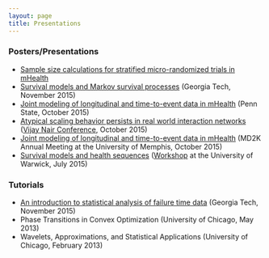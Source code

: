 ```yaml
---
layout: page
title: Presentations
---
```


### Posters/Presentations

- [Sample size calculations for stratified micro-randomized trials in mHealth](https://drive.google.com/file/d/0B5rDVdyXJbJgaEdxNWJ3cFVkUzA/view?usp=sharing)
-  [Survival models and Markov survival processes](https://drive.google.com/file/d/0B5rDVdyXJbJgN1FJOEdlNGV0SnM/view?usp=sharing) (Georgia Tech, November 2015)
-  [Joint modeling of longitudinal and time-to-event data in mHealth](https://drive.google.com/file/d/0B5rDVdyXJbJgV0M1UlBqc3FhNkE/view?usp=sharing) (Penn State, October 2015)
-  [Atypical scaling behavior persists in real world interaction networks](https://drive.google.com/file/d/0B5rDVdyXJbJgZDBaRGxWcHVxZzg/view?usp=sharing) ([Vijay Nair Conference](https://sites.lsa.umich.edu/vn65/), October 2015)
-  [Joint modeling of longitudinal and time-to-event data in mHealth](https://drive.google.com/file/d/0B5rDVdyXJbJgTWU5NEtVWGRnNzQ/view?usp=sharing) (MD2K Annual Meeting at the University of Memphis, October 2015)
-  [Survival models and health sequences](https://drive.google.com/file/d/0B5rDVdyXJbJgNWJ4bm5ZMEg5cVE/view?usp=sharing) ([Workshop](www2.warwick.ac.uk/fac/sci/statistics/crism/workshops/fmlsjd/) at the University of Warwick, July 2015)

### Tutorials
-  [An introduction to statistical analysis of failure time data](https://drive.google.com/file/d/0B5rDVdyXJbJgdkswSHVieXhRcFk/view?usp=sharing) (Georgia Tech, November 2015)
-  Phase Transitions in Convex Optimization (University of Chicago, May 2013)
-  Wavelets, Approximations, and Statistical Applications (University of Chicago, February 2013)
